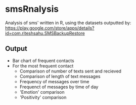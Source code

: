 
# smsRnalysis

Analysis of sms' written in R, using the datasets outputted by:
https://play.google.com/store/apps/details?id=com.riteshsahu.SMSBackupRestore

## Output

* Bar chart of frequent contacts
* For the most frequent contact
   * Comparison of number of texts sent and recieved
   * Comparison of length of text messages
   * Frequency of messages over time
   * Frequenct of messages by time of day
   * 'Emotion' comparison
   * 'Positivity' comparison
